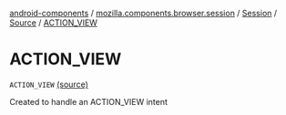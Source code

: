 [android-components](../../../index.md) / [mozilla.components.browser.session](../../index.md) / [Session](../index.md) / [Source](index.md) / [ACTION_VIEW](./-a-c-t-i-o-n_-v-i-e-w.md)

# ACTION_VIEW

`ACTION_VIEW` [(source)](https://github.com/mozilla-mobile/android-components/blob/master/components/browser/session/src/main/java/mozilla/components/browser/session/Session.kt#L138)

Created to handle an ACTION_VIEW intent

